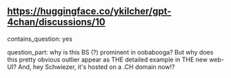## https://huggingface.co/ykilcher/gpt-4chan/discussions/10

contains_question: yes

question_part: why is this BS (?) prominent in oobabooga?
But why does this pretty obvious outlier appear as THE detailed example in THE new web-UI? And, hey Schwiezer, it's hosted on a .CH domain now!?